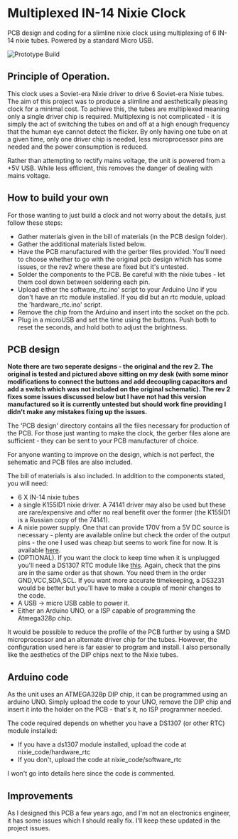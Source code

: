 # Multiplexed IN-14 Nixie Clock
PCB design and coding for a slimline nixie clock using multiplexing of 6 IN-14 nixie tubes. Powered by a standard Micro USB.

![Prototype Build](https://github.com/Alex-Hall-Data/nixie-clock/blob/master/images/IN-14.jpg?raw=true)

## Principle of Operation.
This clock uses a Soviet-era Nixie driver to drive 6 Soviet-era Nixie tubes. The aim of this project was to produce a slimline and aesthetically pleasing clock for a minimal cost. To achieve this, the tubes are multiplexed meaning only a single driver chip is required. Multiplexing is not complicated - it is simply the act of switching the tubes on and off at a high enough frequency that the human eye cannot detect the flicker. By only having one tube on at a given time, only one driver chip is needed, less microprocessor pins are needed and the power consumption is reduced.

Rather than attempting to rectify mains voltage, the unit is powered from a +5V USB. While less efficient, this removes the danger of dealing with mains voltage.

## How to build your own
For those wanting to just build a clock and not worry about the details, just follow these steps:

* Gather materials given in the bill of materials (in the PCB design folder).
* Gather the additional materials listed below.
* Have the PCB manufactured with the gerber files provided. You'll need to choose whether to go with the original pcb design which has some issues, or the rev2 where these are fixed but it's untested.
* Solder the components to the PCB. Be careful with the nixie tubes - let them cool down between soldering each pin.
* Upload either the software_rtc.ino' script to your Arduino Uno if you don't have an rtc module installed. If you did but an rtc module, upload the 'hardware_rtc.ino' script.
* Remove the chip from the Arduino and insert into the socket on the pcb.
* Plug in a microUSB and set the time using the buttons. Push both to reset the seconds, and hold both to adjust the brightness.


## PCB design

**Note there are two seperate designs - the original and the rev 2. The original is tested and pictured above sitting on my desk (with some minor modifications to connect the buttons and add decoupling capacitors and add a switch which was not included on the original schematic). The rev 2 fixes some issues discussed below but I have not had this version manufactured so it is currently untested but should work fine providing I didn't make any mistakes fixing up the issues.**

The 'PCB design' directory contains all the files necessary for production of the PCB. For those just wanting to make the clock, the gerber files alone are sufficient - they can be sent to your PCB manufacturer of choice.

For anyone wanting to improve on the design, which is not perfect, the sehematic and PCB files are also included.

The bill of materials is also included. In addition to the components stated, you will need:
* 6 X IN-14 nixie tubes 
* a single K155ID1 nixie driver. A 74141 driver may also be used but these are rare/expensive and offer no real benefit over the former (the K155ID1 is a Russian copy of the 74141). 
* A nixie power supply. One that can provide 170V from a 5V DC source is necessary - plenty are available online but check the order of the output pins - the one I used was cheap but seems to work fine for now. It is available [here]( https://bit.ly/2IDABvU).  
* (OPTIONAL). If you want the clock to keep time when it is unplugged you'll need a DS1307 RTC module like [this](https://www.amazon.co.uk/DS1307-AT24C32-Clock-module-board/dp/B00CWX6UXY). Again, check that the pins are in the same order as that shown. You need them in the order GND,VCC,SDA,SCL. If you want more accurate timekeeping, a DS3231 would be better but you'll have to make a couple of monir changes to the code.
* A USB -> micro USB cable to power it.
* Either an Arduino UNO, or a ISP capable of programming the Atmega328p chip.

It would be possible to reduce the profile of the PCB further by using a SMD microprocessor and an alternate driver chip for the tubes. However, the configuration used here is far easier to program and install. I also personally like the aesthetics of the DIP chips next to the Nixie tubes.


## Arduino code
As the unit uses an ATMEGA328p DIP chip, it can be programmed using an arduino UNO. Simply upload the code to your UNO, remove the DIP chip and insert it into the holder on the PCB - that's it, no ISP programmer needed.

The code required depends on whether you have a DS1307 (or other RTC) module installed:
* If you have a ds1307 module installed, upload the code at nixie_code/hardware_rtc
* If you don't, upload the code at nixie_code/software_rtc

I won't go into details here since the code is commented.

## Improvements
As I designed this PCB a few years ago, and I'm not an electronics engineer, it has some issues which I should really fix. I'll keep these updated in the project issues.



